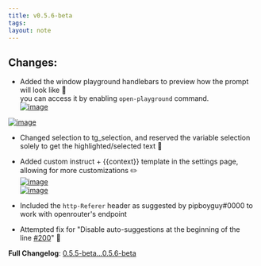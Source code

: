 ```yaml
---
title: v0.5.6-beta
tags: 
layout: note 
---
```


## Changes:

- Added the window playground handlebars to preview how the prompt will look like 🎨  
    you can access it by enabling `open-playground` command.  
    [![image](https://github.com/nhaouari/obsidian-textgenerator-plugin/assets/57036855/7624ba6f-50dc-413d-b5cc-f8f78378a2ff)](https://github.com/nhaouari/obsidian-textgenerator-plugin/assets/57036855/7624ba6f-50dc-413d-b5cc-f8f78378a2ff)

[![image](https://github.com/nhaouari/obsidian-textgenerator-plugin/assets/57036855/196a9da0-8e2b-4e96-a4bc-b621b5753ba4)](https://github.com/nhaouari/obsidian-textgenerator-plugin/assets/57036855/196a9da0-8e2b-4e96-a4bc-b621b5753ba4)

- Changed selection to tg_selection, and reserved the variable selection solely to get the highlighted/selected text 🔄
    
- Added custom instruct + {{context}} template in the settings page, allowing for more customizations ✏️  
    [![image](https://github.com/nhaouari/obsidian-textgenerator-plugin/assets/57036855/c24121bf-8bee-4171-a548-94c26ebf2f7a)](https://github.com/nhaouari/obsidian-textgenerator-plugin/assets/57036855/c24121bf-8bee-4171-a548-94c26ebf2f7a)  
    [![image](https://github.com/nhaouari/obsidian-textgenerator-plugin/assets/57036855/d8a169af-7753-4f61-bfed-893be940d328)](https://github.com/nhaouari/obsidian-textgenerator-plugin/assets/57036855/d8a169af-7753-4f61-bfed-893be940d328)
    
- Included the `http-Referer` header as suggested by pipboyguy#0000 to work with openrouter's endpoint
    
- Attempted fix for "Disable auto-suggestions at the beginning of the line [#200](https://github.com/nhaouari/obsidian-textgenerator-plugin/issues/200)" 🐞
    

**Full Changelog**: [0.5.5-beta...0.5.6-beta](https://github.com/nhaouari/obsidian-textgenerator-plugin/compare/0.5.5-beta...0.5.6-beta)